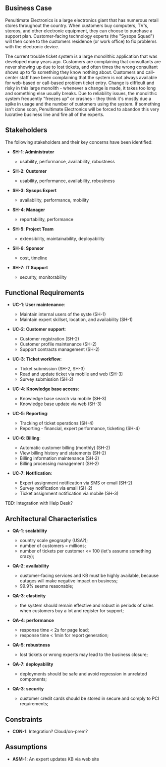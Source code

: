 ## Business Case

Penultimate Electronics is a large electronics giant that has numerous retail stores throughout the country. When customers buy computers, TV's, stereos, and other electronic equipment, they can choose to purchase a support plan. Customer-facing technology experts (the "Sysops Squad") will then come to the customers residence (or work office) to fix problems with the electronic device.

The current trouble ticket system is a large monolithic application that was developed many years ago. Customers are complaining that consultants are never showing up due to lost tickets, and often times the wrong consultant shows up to fix something they know nothing about. Customers and call-center staff have been complaining that the system is not always available for web-based or call-based problem ticket entry. Change is difficult and risky in this large monolith - whenever a change is made, it takes too long and something else usually breaks. Due to reliability issues, the monolithic system frequently "freezes up" or crashes - they think it's mostly due a spike in usage and the number of customers using the system. If something isn't done soon, Penultimate Electronics will be forced to abandon this very lucrative business line and fire all of the experts.

## Stakeholders
The following stakeholders and their key concerns have been identified:

- **SH-1**: **Administrator**
    - usability, performance, availability, robustness

- **SH-2**: **Customer**  
    - usability, performance, availability, robustness

- **SH-3**: **Sysops Expert**
    - availability, performance, mobility

- **SH-4**: **Manager**
    - reportability, performance

- **SH-5**: **Project Team**
    - extensibility, maintainability, deployability

- **SH-6**: **Sponsor**
    - cost, timeline

- **SH-7**: **IT Support**
    - security, monitorability

## Functional Requirements

- **UC-1**: **User maintenance**:
    - Maintain internal users of the syste (SH-1)
    - Maintain expert skillset, location, and availability (SH-1)

- **UC-2**: **Customer support**:
    - Customer registration (SH-2)
    - Customer profile maintenance (SH-2)
    - Support contracts management (SH-2)

- **UC-3**: **Ticket workflow**:
    - Ticket submission (SH-2, SH-3)
    - Read and update ticket via mobile and web (SH-3)
    - Survey submission (SH-2)

- **UC-4**: **Knowledge base access**:
    - Knowledge base search via mobile (SH-3)
    - Knowledge base update via web (SH-3)

- **UC-5**: **Reporting**:
    - Tracking of ticket operations (SH-4)
    - Reporting - financial, expert performance, ticketing (SH-4)

- **UC-6**: **Billing**:
    - Automatic customer billing (monthly) (SH-2)
    - View billing history and statements (SH-2)
    - Billing information maintenance (SH-2)
    - Billing processing management (SH-2)

- **UC-7**: **Notification**:
    - Expert assignment notification via SMS or email (SH-2)
    - Survey notification via email (SH-2)
    - Ticket assignment notification via mobile (SH-3)

TBD: Integration with Help Desk?

## Architectural Characteristics
- **QA-1**: **scalability**
    - country scale geography (USA?);
    - number of customers = millions;
    - number of tickets per customer <= 100 (let's assume something crazy);

- **QA-2**: **availability**
    - customer-facing services and KB must be highly available, because outages will make negative impact on business;
    - 99.9% seems reasonable;

- **QA-3**: **elasticity**
    - the system should remain effective and robust in periods of sales when customers buy a lot and register for support;

- **QA-4**: **performance**
    - response time < 2s for page load;
    - response time < 1min for report generation;

- **QA-5**: **robustness**
    - lost tickets or wrong experts may lead to the business closure;

- **QA-7**: **deployability**
    - deployments should be safe and avoid regression in unrelated components;

- **QA-3**: **security**
    - customer credit cards should be stored in secure and comply to PCI requirements;

## Constraints
- **CON-1**: Integration? Cloud/on-prem?

## Assumptions
- **ASM-1**: An expert updates KB via web site
